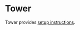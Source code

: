 # Tower

Tower provides [setup instructions](https://www.git-tower.com/help/mac/integration/environment).